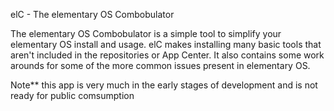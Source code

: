 elC - The elementary OS Combobulator

The elementary OS Combobulator is a simple tool to simplify your elementary OS install and usage. elC makes installing many basic
tools that aren't included in the repositories or App Center. It also contains some work arounds for some of the more common issues 
present in elementary OS.

Note** this app is very much in the early stages of development and is not ready for public comsumption
